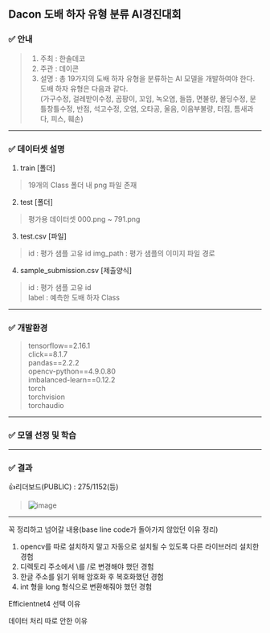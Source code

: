 ## Dacon 도배 하자 유형 분류 AI경진대회

### ✅ 안내
>1. 주최 : 한솔데코
>2. 주관 : 데이콘
>3. 설명 : 총 19가지의 도배 하자 유형을 분류하는 AI 모델을 개발하여야 한다. 도배 하자 유형은 다음과 같다.<br>
>(가구수정, 걸레받이수정, 곰팡이, 꼬임, 녹오염, 들뜸, 면불량, 몰딩수정, 문틀창틀수정, 반점, 석고수정, 오염, 오타공, 울음, 이음부불량, 터짐, 틈새과다, 피스, 훼손)

---

### ✅ 데이터셋 설명
1. train [폴더]
>19개의 Class 폴더 내 png 파일 존재

2. test [폴더]
>평가용 데이터셋
>000.png ~ 791.png

3. test.csv [파일]
>id : 평가 샘플 고유 id
>img_path : 평가 샘플의 이미지 파일 경로

4. sample_submission.csv [제출양식]
>id : 평가 샘플 고유 id  
>label : 예측한 도배 하자 Class
---
### ✅ 개발환경
>tensorflow==2.16.1<br>
>click==8.1.7<br>
>pandas==2.2.2<br>
>opencv-python==4.9.0.80<br>
>imbalanced-learn==0.12.2<br>
>torch<br>
>torchvision<br>
>torchaudio<br>
---
### ✅ 모델 선정 및 학습

---
### ✅ 결과
👍리더보드(PUBLIC) : 275/1152(등)
>![image](https://github.com/2shin0/Papering-Flaw/assets/150658909/2f9504f0-a843-4bbf-a93a-31eae3dcc79c)

---

꼭 정리하고 넘어갈 내용(base line code가 돌아가지 않았던 이유 정리)

1. opencv를 따로 설치하지 말고 자동으로 설치될 수 있도록 다른 라이브러리 설치한 경험
2. 디렉토리 주소에서 \\를 /로 변경해야 했던 경험
3. 한글 주소를 읽기 위해 암호화 후 복호화했던 경험
4. int 형을 long 형식으로 변환해줘야 했던 경험

Efficientnet4 선택 이유

데이터 처리 따로 안한 이유
